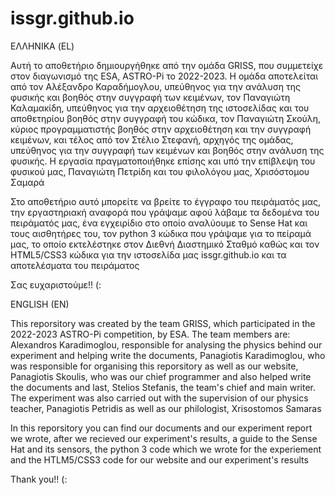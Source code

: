 # issgr.github.io

ΕΛΛΗΝΙΚΑ (EL)

Αυτή το αποθετήριο δημιουργήθηκε από την ομάδα GRISS, που συμμετείχε στον διαγωνισμό της ESA, ASTRO-Pi το 2022-2023. Η ομάδα αποτελείται από τον Αλέξανδρο Καραδήμογλου,
υπεύθηνος για την ανάλυση της φυσικής και βοηθός στην συγγραφή των κειμένων, τον Παναγιώτη Καλαμακίδη, υπεύθηνος για την αρχειοθέτηση της ιστοσελίδας και του αποθετηρίου
βοηθός στην συγγραφή του κώδικα, τον Παναγιώτη Σκούλη, κύριος προγραμματιστής βοηθός στην αρχειοθέτηση και την συγγραφή κειμένων, και τέλος από τον Στέλιο Στεφανή, αρχηγός
της ομάδας, υπεύθηνος για την συγγραφή των κειμένων και βοηθός στην ανάλυση της φυσικής. Η εργασία πραγματοποιήθηκε επίσης και υπό την επίβλεψη του φυσικού μας, Παναγιώτη Πετρίδη
και του φιλολόγου μας, Χρισόστομου Σαμαρά

Στο αποθετήριο αυτό μπορείτε να βρείτε το έγγραφο του πειράματός μας, την εργαστηριακή αναφορά που γράψαμε αφού λάβαμε τα δεδομένα του πειράματός μας, ένα εγχειρίδιο στο οποίο
αναλύουμε το Sense Hat και τους αισθητήρες του, τον python 3 κώδικα που γράψαμε για το πείραμά μας, το οποίο εκτελέστηκε στον Διεθνή Διαστημικό Σταθμό καθώς και τον HTML5/CSS3
κώδικα για την ιστοσελίδα μας issgr.github.io και τα αποτελέσματα του πειράματος

Σας ευχαριστούμε!! (:

ENGLISH (EN)

This reporsitory was created by the team GRISS, which participated in the 2022-2023 ASTRO-Pi competition, by ESA. The team members are: Alexandros Karadimoglou, responsible for
analysing the physics behind our experiment and helping write the documents, Panagiotis Karadimoglou, who was responsible for organising this reporsitory as well as our
website, Panagiotis Skoulis, who was our chief programmer and also helped write the documents and last, Stelios Stefanis, the team's chief and main writer. The experiment was also
carried out with the supervision of our physics teacher, Panagiotis Petridis as well as our philologist, Xrisostomos Samaras

In this reporsitory you can find our documents and our experiment report we wrote, after we recieved our experiment's results, a guide to the Sense Hat and its sensors,
the python 3 code which we wrote for the experiement and the HTLM5/CSS3 code for our website and our experiment's results

Thank you!! (:
